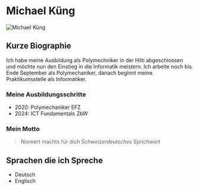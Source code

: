 # Michael Küng

![Michael Küng](../img/kumi.JPG)

## Kurze Biographie

Ich habe meine Ausbildung als Polymechniker in der Hilti abgeschlossen und möchte nun den Einstieg in die Informatik meistern. Ich arbeite noch bis Ende September als Polymechaniker, danach beginnt meine Praktikumsstelle als Informatiker.

### Meine Ausbildungsschritte

- 2020: Polymechaniker EFZ
- 2024: ICT Fundamentals ZbW

### Mein Motto

> Niemert machts für dich
> *Schweizerdeutsches Sprichwort*


## Sprachen die ich Spreche
- Deutsch 
- Englisch






